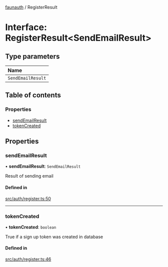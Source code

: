 [faunauth](../index.md) / RegisterResult

# Interface: RegisterResult<SendEmailResult\>

## Type parameters

| Name |
| :------ |
| `SendEmailResult` |

## Table of contents

### Properties

- [sendEmailResult](RegisterResult.md#sendemailresult)
- [tokenCreated](RegisterResult.md#tokencreated)

## Properties

### sendEmailResult

• **sendEmailResult**: `SendEmailResult`

Result of sending email

#### Defined in

[src/auth/register.ts:50](https://github.com/alexnitta/faunauth/blob/40cc7e0/src/auth/register.ts#L50)

___

### tokenCreated

• **tokenCreated**: `boolean`

True if a sign up token was created in database

#### Defined in

[src/auth/register.ts:46](https://github.com/alexnitta/faunauth/blob/40cc7e0/src/auth/register.ts#L46)
